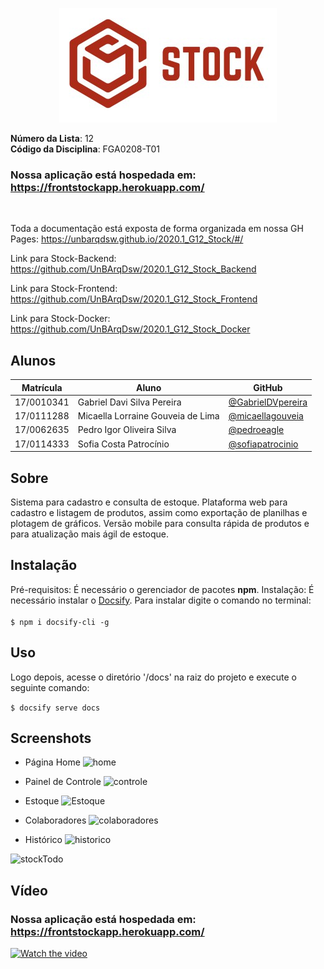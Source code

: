 <p align="center">
<img src=docs/assets/Logo03.jpg />
</p>

**Número da Lista**: 12<br>
**Código da Disciplina**: FGA0208-T01<br>

### Nossa aplicação está hospedada em: https://frontstockapp.herokuapp.com/
<br>

Toda a documentação está exposta de forma organizada em nossa GH Pages: https://unbarqdsw.github.io/2020.1_G12_Stock/#/

Link para Stock-Backend: <https://github.com/UnBArqDsw/2020.1_G12_Stock_Backend>
<br>

Link para Stock-Frontend: <https://github.com/UnBArqDsw/2020.1_G12_Stock_Frontend>
<br>

Link para Stock-Docker: <https://github.com/UnBArqDsw/2020.1_G12_Stock_Docker>

## Alunos

| Matrícula  | Aluno    |GitHub                         |
| ---------- | --------------------------------- | - |
| 17/0010341 | Gabriel Davi Silva Pereira        | [@GabrielDVpereira](https://github.com/GabrielDVpereira)
| 17/0111288 | Micaella Lorraine Gouveia de Lima | [@micaellagouveia](https://github.com/micaellagouveia)
| 17/0062635 | Pedro Igor Oliveira Silva         | [@pedroeagle](https://github.com/pedroeagle)
| 17/0114333 | Sofia Costa Patrocínio            | [@sofiapatrocinio](https://github.com/sofiapatrocinio)

## Sobre

Sistema para cadastro e consulta de estoque. Plataforma web para cadastro e listagem de produtos, assim como exportação de planilhas e plotagem de gráficos. Versão mobile para consulta rápida de produtos e para atualização mais ágil de estoque.

## Instalação

Pré-requisitos: É necessário o gerenciador de pacotes **npm**.
Instalação: É necessário instalar o [Docsify](https://docsify.js.org/#/). Para instalar digite o comando no terminal:<br><br>
```$ npm i docsify-cli -g```

## Uso

Logo depois, acesse o diretório '/docs' na raiz do projeto e execute o seguinte comando:<br>

```$ docsify serve docs```

## Screenshots

* Página Home
![home](docs/assets/screenshots/home.png)

* Painel de Controle
![controle](docs/assets/screenshots/painel.png)

* Estoque
![Estoque](docs/assets/screenshots/estoque.png)

* Colaboradores
![colaboradores](docs/assets/screenshots/colaboradores.png)

* Histórico
![historico](docs/assets/screenshots/historico.png)

![stockTodo](docs/assets/screenshots/stockTodo.gif)

## Vídeo

### Nossa aplicação está hospedada em: https://frontstockapp.herokuapp.com/

[![Watch the video](https://i.ibb.co/BVRk9HQ/Capturar.png)](https://www.youtube.com/watch?v=-F1us3LORfo)
